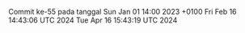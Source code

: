 Commit ke-55 pada tanggal Sun Jan 01 14:00 2023 +0100
Fri Feb 16 14:43:06 UTC 2024
Tue Apr 16 15:43:19 UTC 2024
